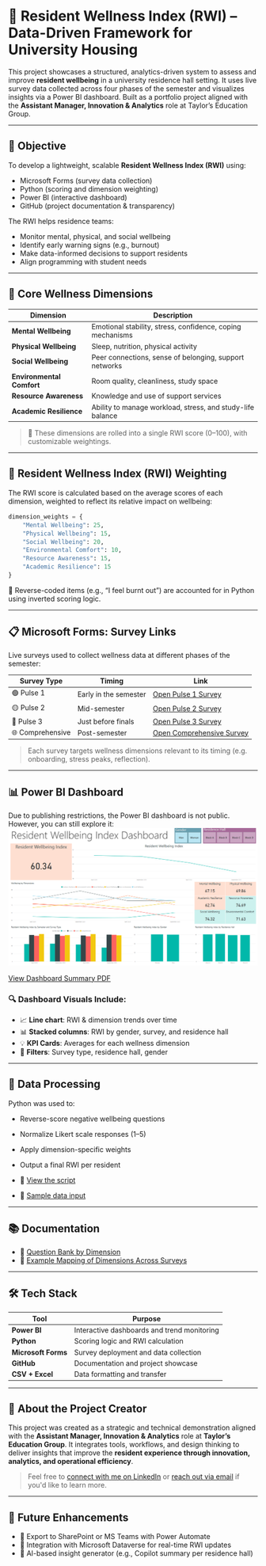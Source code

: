 # 🏡 Resident Wellness Index (RWI) – Data-Driven Framework for University Housing

This project showcases a structured, analytics-driven system to assess and improve **resident wellbeing** in a university residence hall setting. It uses live survey data collected across four phases of the semester and visualizes insights via a Power BI dashboard. Built as a portfolio project aligned with the **Assistant Manager, Innovation & Analytics** role at Taylor’s Education Group.

---

## 🎯 Objective

To develop a lightweight, scalable **Resident Wellness Index (RWI)** using:
- Microsoft Forms (survey data collection)
- Python (scoring and dimension weighting)
- Power BI (interactive dashboard)
- GitHub (project documentation & transparency)

The RWI helps residence teams:
- Monitor mental, physical, and social wellbeing
- Identify early warning signs (e.g., burnout)
- Make data-informed decisions to support residents
- Align programming with student needs

---

## 🧩 Core Wellness Dimensions

| Dimension               | Description                                                    |
|------------------------|----------------------------------------------------------------|
| **Mental Wellbeing**    | Emotional stability, stress, confidence, coping mechanisms     |
| **Physical Wellbeing**  | Sleep, nutrition, physical activity                            |
| **Social Wellbeing**    | Peer connections, sense of belonging, support networks         |
| **Environmental Comfort** | Room quality, cleanliness, study space                        |
| **Resource Awareness**  | Knowledge and use of support services                          |
| **Academic Resilience** | Ability to manage workload, stress, and study-life balance     |

> 📘 These dimensions are rolled into a single RWI score (0–100), with customizable weightings.

---

## 🧠 Resident Wellness Index (RWI) Weighting

The RWI score is calculated based on the average scores of each dimension, weighted to reflect its relative impact on wellbeing:

```python
dimension_weights = {
    "Mental Wellbeing": 25,
    "Physical Wellbeing": 15,
    "Social Wellbeing": 20,
    "Environmental Comfort": 10,
    "Resource Awareness": 15,
    "Academic Resilience": 15
}
```
🔁 Reverse-coded items (e.g., “I feel burnt out”) are accounted for in Python using inverted scoring logic.

---

## 📋 Microsoft Forms: Survey Links

Live surveys used to collect wellness data at different phases of the semester:

| Survey Type       | Timing               | Link                                                                 |
|-------------------|----------------------|----------------------------------------------------------------------|
| 🟢 Pulse 1         | Early in the semester | [Open Pulse 1 Survey](https://forms.office.com/r/Ypgs47treY)         |
| 🟡 Pulse 2         | Mid-semester          | [Open Pulse 2 Survey](https://forms.office.com/r/JPLKVzcyJH)         |
| 🔴 Pulse 3         | Just before finals    | [Open Pulse 3 Survey](https://forms.office.com/r/YM1BWY2hPk)         |
| 🌐 Comprehensive   | Post-semester         | [Open Comprehensive Survey](https://forms.office.com/r/tf63JwLx5b)   |

> Each survey targets wellness dimensions relevant to its timing (e.g. onboarding, stress peaks, reflection).

---

## 📊 Power BI Dashboard

Due to publishing restrictions, the Power BI dashboard is not public. However, you can still explore it:
![Dashboard Preview](./powerbi/dashboard_preview.png)

[View Dashboard Summary PDF](./powerbi/dashboard_summary.pdf)
 

### 🔍 Dashboard Visuals Include:

- 📈 **Line chart**: RWI & dimension trends over time  
- 📊 **Stacked columns**: RWI by gender, survey, and residence hall  
- 💡 **KPI Cards**: Averages for each wellness dimension  
- 🧭 **Filters**: Survey type, residence hall, gender  

---

## 🧪 Data Processing

Python was used to:

- Reverse-score negative wellbeing questions  
- Normalize Likert scale responses (1–5)  
- Apply dimension-specific weights  
- Output a final RWI per resident  

- 📁 [View the script](./data_processing/rwi_calculation.py)  
- 📄 [Sample data input](./data_processing/sample_input_data.csv)

---

## 📚 Documentation

- 📘 [Question Bank by Dimension](./docs/question_bank.md)  
- 📗 [Example Mapping of Dimensions Across Surveys](./docs/example_mapping.md)

---

## 🛠️ Tech Stack

| Tool              | Purpose                                         |
|------------------|-------------------------------------------------|
| **Power BI**      | Interactive dashboards and trend monitoring     |
| **Python**        | Scoring logic and RWI calculation               |
| **Microsoft Forms** | Survey deployment and data collection          |
| **GitHub**        | Documentation and project showcase              |
| **CSV + Excel**   | Data formatting and transfer                    |

---

## 👤 About the Project Creator

This project was created as a strategic and technical demonstration aligned with the **Assistant Manager, Innovation & Analytics** role at **Taylor’s Education Group**. It integrates tools, workflows, and design thinking to deliver insights that improve the **resident experience through innovation, analytics, and operational efficiency**.

> Feel free to [connect with me on LinkedIn](#) or [reach out via email](mailto:your.email@example.com) if you'd like to learn more.

---

## 📌 Future Enhancements

- 🔁 Export to SharePoint or MS Teams with Power Automate  
- 📡 Integration with Microsoft Dataverse for real-time RWI updates  
- 🤖 AI-based insight generator (e.g., Copilot summary per residence hall) 
